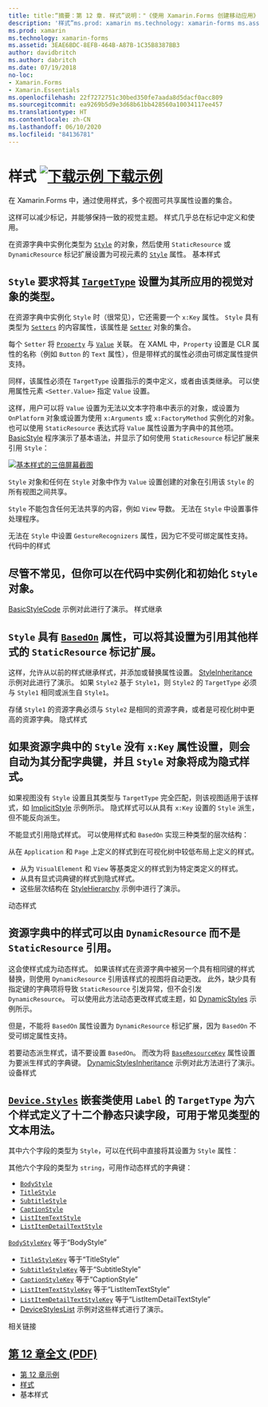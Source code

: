 ```yaml
---
title: title:“摘要：第 12 章. 样式”说明："《使用 Xamarin.Forms 创建移动应用》- 摘要：摘要：第 12 章.
description: '样式”ms.prod: xamarin ms.technology: xamarin-forms ms.assetid:3EAE6BDC-8EFB-464B-A87B-1C35B8387BB3 author: davidbritch ms.author: dabritch ms.date:2018 年 7 月 19 日 no-loc: [Xamarin.Forms, Xamarin.Essentials] 摘要：第 12 章.'
ms.prod: xamarin
ms.technology: xamarin-forms
ms.assetid: 3EAE6BDC-8EFB-464B-A87B-1C35B8387BB3
author: davidbritch
ms.author: dabritch
ms.date: 07/19/2018
no-loc:
- Xamarin.Forms
- Xamarin.Essentials
ms.openlocfilehash: 22f7272751c30bed350fe7aada8d5dacf0acc809
ms.sourcegitcommit: ea9269b5d9e3d68b61bb428560a10034117ee457
ms.translationtype: HT
ms.contentlocale: zh-CN
ms.lasthandoff: 06/10/2020
ms.locfileid: "84136781"
---
```

# <a name="summary-of-chapter-12-styles"></a>样式 [![下载示例](~/media/shared/download.png) 下载示例](https://github.com/xamarin/xamarin-forms-book-samples/tree/master/Chapter12)

在 Xamarin.Forms 中，通过使用样式，多个视图可共享属性设置的集合。

这样可以减少标记，并能够保持一致的视觉主题。 样式几乎总在标记中定义和使用。

在资源字典中实例化类型为 [`Style`](xref:Xamarin.Forms.Style) 的对象，然后使用 `StaticResource` 或 `DynamicResource` 标记扩展设置为可视元素的 [`Style`](xref:Xamarin.Forms.NavigableElement.Style) 属性。 基本样式

## <a name="the-basic-style"></a>`Style` 要求将其 [`TargetType`](xref:Xamarin.Forms.Style.TargetType) 设置为其所应用的视觉对象的类型。

在资源字典中实例化 `Style` 时（很常见），它还需要一个 `x:Key` 属性。 `Style` 具有类型为 [`Setters`](xref:Xamarin.Forms.Style.Setters) 的内容属性，该属性是 [`Setter`](xref:Xamarin.Forms.Setter) 对象的集合。

每个 `Setter` 将 [`Property`](xref:Xamarin.Forms.Setter.Property) 与 [`Value`](xref:Xamarin.Forms.Setter.Value) 关联。 在 XAML 中，`Property` 设置是 CLR 属性的名称（例如 `Button` 的 `Text` 属性），但是带样式的属性必须由可绑定属性提供支持。

同样，该属性必须在 `TargetType` 设置指示的类中定义，或者由该类继承。 可以使用属性元素 `<Setter.Value>` 指定 `Value` 设置。

这样，用户可以将 `Value` 设置为无法以文本字符串中表示的对象，或设置为 `OnPlatform` 对象或设置为使用 `x:Arguments` 或 `x:FactoryMethod` 实例化的对象。 也可以使用 `StaticResource` 表达式将 `Value` 属性设置为字典中的其他项。 [BasicStyle](https://github.com/xamarin/xamarin-forms-book-samples/tree/master/Chapter12/BasicStyle) 程序演示了基本语法，并显示了如何使用 `StaticResource` 标记扩展来引用 `Style`：

[![基本样式的三倍屏幕截图](images/ch12fg01-small.png "基本样式")](images/ch12fg01-large.png#lightbox "基本样式")

`Style` 对象和任何在 `Style` 对象中作为 `Value` 设置创建的对象在引用该 `Style` 的所有视图之间共享。

`Style` 不能包含任何无法共享的内容，例如 `View` 导数。 无法在 `Style` 中设置事件处理程序。

无法在 `Style` 中设置 `GestureRecognizers` 属性，因为它不受可绑定属性支持。 代码中的样式

## <a name="styles-in-code"></a>尽管不常见，但你可以在代码中实例化和初始化 `Style` 对象。

[BasicStyleCode](https://github.com/xamarin/xamarin-forms-book-samples/tree/master/Chapter12/BasicStyleCode) 示例对此进行了演示。 样式继承

## <a name="style-inheritance"></a>`Style` 具有 [`BasedOn`](xref:Xamarin.Forms.Style.BasedOn) 属性，可以将其设置为引用其他样式的 `StaticResource` 标记扩展。

这样，允许从以前的样式继承样式，并添加或替换属性设置。 [StyleInheritance](https://github.com/xamarin/xamarin-forms-book-samples/tree/master/Chapter12/StyleInheritance) 示例对此进行了演示。 如果 `Style2` 基于 `Style1`，则 `Style2` 的 `TargetType` 必须与 `Style1` 相同或派生自 `Style1`。

存储 `Style1` 的资源字典必须与 `Style2` 是相同的资源字典，或者是可视化树中更高的资源字典。 隐式样式

## <a name="implicit-styles"></a>如果资源字典中的 `Style` 没有 `x:Key` 属性设置，则会自动为其分配字典键，并且 `Style` 对象将成为隐式样式。

如果视图没有 `Style` 设置且其类型与 `TargetType` 完全匹配，则该视图适用于该样式，如 [ImplicitStyle](https://github.com/xamarin/xamarin-forms-book-samples/tree/master/Chapter12/ImplicitStyle) 示例所示。 隐式样式可以从具有 `x:Key` 设置的 `Style` 派生，但不能反向派生。

不能显式引用隐式样式。 可以使用样式和 `BasedOn` 实现三种类型的层次结构：

从在 `Application` 和 `Page` 上定义的样式到在可视化树中较低布局上定义的样式。

- 从为 `VisualElement` 和 `View` 等基类定义的样式到为特定类定义的样式。
- 从具有显式词典键的样式到隐式样式。
- 这些层次结构在 [StyleHierarchy](https://github.com/xamarin/xamarin-forms-book-samples/tree/master/Chapter12/StyleHierarchy) 示例中进行了演示。

动态样式

## <a name="dynamic-styles"></a>资源字典中的样式可以由 `DynamicResource` 而不是 `StaticResource` 引用。

这会使样式成为动态样式。 如果该样式在资源字典中被另一个具有相同键的样式替换，则使用 `DynamicResource` 引用该样式的视图将自动更改。 此外，缺少具有指定键的字典项将导致 `StaticResource` 引发异常，但不会引发 `DynamicResource`。 可以使用此方法动态更改样式或主题，如 [DynamicStyles](https://github.com/xamarin/xamarin-forms-book-samples/tree/master/Chapter12/DynamicStyles) 示例所示。

但是，不能将 `BasedOn` 属性设置为 `DynamicResource` 标记扩展，因为 `BasedOn` 不受可绑定属性支持。

若要动态派生样式，请不要设置 `BasedOn`。 而改为将 [`BaseResourceKey`](xref:Xamarin.Forms.Style.BaseResourceKey) 属性设置为要派生样式的字典键。 [DynamicStylesInheritance](https://github.com/xamarin/xamarin-forms-book-samples/tree/master/Chapter12/DynaStylesInh) 示例对此方法进行了演示。 设备样式

## <a name="device-styles"></a>[`Device.Styles`](xref:Xamarin.Forms.Device.Styles) 嵌套类使用 `Label` 的 `TargetType` 为六个样式定义了十二个静态只读字段，可用于常见类型的文本用法。

其中六个字段的类型为 `Style`，可以在代码中直接将其设置为 `Style` 属性：

其他六个字段的类型为 `string`，可用作动态样式的字典键：

- [`BodyStyle`](xref:Xamarin.Forms.Device.Styles.BodyStyle)
- [`TitleStyle`](xref:Xamarin.Forms.Device.Styles.TitleStyle)
- [`SubtitleStyle`](xref:Xamarin.Forms.Device.Styles.SubtitleStyle)
- [`CaptionStyle`](xref:Xamarin.Forms.Device.Styles.CaptionStyle)
- [`ListItemTextStyle`](xref:Xamarin.Forms.Device.Styles.ListItemTextStyle)
- [`ListItemDetailTextStyle`](xref:Xamarin.Forms.Device.Styles.ListItemDetailTextStyle)

[`BodyStyleKey`](xref:Xamarin.Forms.Device.Styles.BodyStyleKey) 等于“BodyStyle”

- [`TitleStyleKey`](xref:Xamarin.Forms.Device.Styles.TitleStyleKey) 等于“TitleStyle”
- [`SubtitleStyleKey`](xref:Xamarin.Forms.Device.Styles.SubtitleStyleKey) 等于“SubtitleStyle”
- [`CaptionStyleKey`](xref:Xamarin.Forms.Device.Styles.CaptionStyleKey) 等于“CaptionStyle”
- [`ListItemTextStyleKey`](xref:Xamarin.Forms.Device.Styles.ListItemTextStyleKey) 等于“ListItemTextStyle”
- [`ListItemDetailTextStyleKey`](xref:Xamarin.Forms.Device.Styles.ListItemDetailTextStyleKey) 等于“ListItemDetailTextStyle”
- [DeviceStylesList](https://github.com/xamarin/xamarin-forms-book-samples/tree/master/Chapter12/DeviceStylesList) 示例对这些样式进行了演示。

相关链接

## <a name="related-links"></a>[第 12 章全文 (PDF)](https://download.xamarin.com/developer/xamarin-forms-book/XamarinFormsBook-Ch12-Apr2016.pdf)

- [第 12 章示例](https://github.com/xamarin/xamarin-forms-book-samples/tree/master/Chapter12)
- [样式](~/xamarin-forms/user-interface/styles/index.md)
- 基本样式
